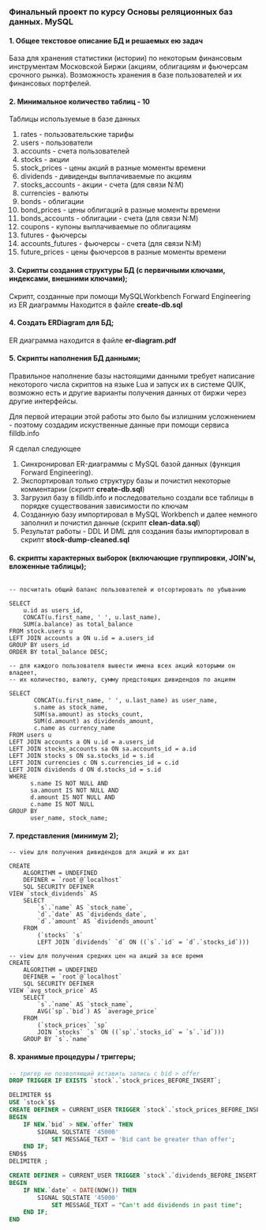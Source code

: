 ### Финальный проект по курсу Основы реляционных баз данных. MySQL

#### 1. Общее текстовое описание БД и решаемых ею задач

  База для хранения статистики (истории) по некоторым финансовым инструментам Московской Биржи
 (акциям, облигациям и фьючерсам срочного рынка). Возможность хранения в базе пользователей и их финансовых портфелей.
 

#### 2. Минимальное количество таблиц - 10

Таблицы используемые в базе данных

1. rates - пользовательские тарифы
2. users - пользователи
3. accounts - счета пользователей
4. stocks - акции
5. stock_prices - цены акций в разные моменты времени
6. dividends - дивиденды выплачиваемые по акциям
7. stocks_accounts - акции - счета (для связи N:M)
8. currencies - валюты
9. bonds - облигации
10. bond_prices - цены облигаций в разные моменты времени
11. bonds_accounts - облигации - счета (для связи N:M)
12. coupons - купоны выплачиваемые по облигациям
13. futures - фьючерсы
14. accounts_futures - фьючерсы - счета (для связи N:M)
15. future_prices - цены фьючерсов в разные моменты времени

#### 3. Скрипты создания структуры БД (с первичными ключами, индексами, внешними ключами);

Скрипт, созданные при помощи MySQLWorkbench Forward Engineering из ER диаграммы
Находится в файле **create-db.sql**

#### 4. Создать ERDiagram для БД;

ER диаграмма находится в файле **er-diagram.pdf**

#### 5. Скрипты наполнения БД данными;

Правильное наполнение базы настоящими данными требует написание некоторого
числа скриптов на языке Lua и запуск их в системе QUIK,
возможно есть и другие варианты получения данных от биржи через другие интерфейсы.

Для первой итерации этой работы это было бы излишним усложнением - поэтому создадим
искуственные данные при помощи сервиса filldb.info

Я сделал следующее
1. Cинхронировал ER-диаграммы с MySQL базой данных (функция Forward Engineering).
2. Экспортировал только структуру базы и почистил некоторые комментарии (скрипт **create-db.sql**)
3. Загрузил базу в filldb.info и последовательно создали все таблицы в порядке существования зависимости по ключам
4. Созданную базу импортировал в MySQL Workbench и далее немного заполнил и почистил данные (скрипт **clean-data.sql**)
5. Результат работы - DDL И DML для создания базы импортировал в скрипт **stock-dump-cleaned.sql**

#### 6. скрипты характерных выборок (включающие группировки, JOIN'ы, вложенные таблицы);

```mysql

-- посчитать общий баланс пользователей и отсортировать по убыванию

SELECT
    u.id as users_id,
    CONCAT(u.first_name, ' ', u.last_name),
    SUM(a.balance) as total_balance
FROM stock.users u
LEFT JOIN accounts a ON u.id = a.users_id
GROUP BY users_id
ORDER BY total_balance DESC;

```

```mysql
-- для каждого пользователя вывести имена всех акций которыми он владеет,
-- их количество, валюту, сумму предстоящих дивидендов по акциям

SELECT
       CONCAT(u.first_name, ' ', u.last_name) as user_name,
       s.name as stock_name,
       SUM(sa.amount) as stocks_count,
       SUM(d.amount) as dividends_amount,
       c.name as currency_name
FROM users u
LEFT JOIN accounts a ON u.id = a.users_id
LEFT JOIN stocks_accounts sa ON sa.accounts_id = a.id
LEFT JOIN stocks s ON sa.stocks_id = s.id
LEFT JOIN currencies c ON s.currencies_id = c.id
LEFT JOIN dividends d ON d.stocks_id = s.id
WHERE 
      s.name IS NOT NULL AND
      sa.amount IS NOT NULL AND
      d.amount IS NOT NULL AND 
      c.name IS NOT NULL
GROUP BY
      user_name, stock_name;

```

#### 7. представления (минимум 2);

```mysq
-- view для получения дивидендов для акций и их дат

CREATE 
    ALGORITHM = UNDEFINED 
    DEFINER = `root`@`localhost` 
    SQL SECURITY DEFINER
VIEW `stock_dividends` AS
    SELECT 
        `s`.`name` AS `stock_name`,
        `d`.`date` AS `dividends_date`,
        `d`.`amount` AS `dividends_amount`
    FROM
        (`stocks` `s`
        LEFT JOIN `dividends` `d` ON ((`s`.`id` = `d`.`stocks_id`)))
```

```mysql
-- view для получения средних цен на акций за все время
CREATE 
    ALGORITHM = UNDEFINED 
    DEFINER = `root`@`localhost` 
    SQL SECURITY DEFINER
VIEW `avg_stock_price` AS
    SELECT 
        `s`.`name` AS `stock_name`,
        AVG(`sp`.`bid`) AS `average_price`
    FROM
        (`stock_prices` `sp`
        JOIN `stocks` `s` ON ((`sp`.`stocks_id` = `s`.`id`)))
    GROUP BY `s`.`name`

```

#### 8. хранимые процедуры / триггеры;

```sql
-- тригер не позволяющий вставить запись с bid > offer
DROP TRIGGER IF EXISTS `stock`.`stock_prices_BEFORE_INSERT`;

DELIMITER $$
USE `stock`$$
CREATE DEFINER = CURRENT_USER TRIGGER `stock`.`stock_prices_BEFORE_INSERT` BEFORE INSERT ON `stock_prices` FOR EACH ROW
BEGIN
    IF NEW.`bid` > NEW.`offer` THEN
        SIGNAL SQLSTATE '45000'
            SET MESSAGE_TEXT = 'Bid cant be greater than offer';
    END IF;
END$$
DELIMITER ;

CREATE DEFINER = CURRENT_USER TRIGGER `stock`.`dividends_BEFORE_INSERT` BEFORE INSERT ON `dividends` FOR EACH ROW
BEGIN
    IF NEW.`date` < DATE(NOW()) THEN
        SIGNAL SQLSTATE '45000'
            SET MESSAGE_TEXT = "Can't add dividends in past time";
    END IF;
END
```